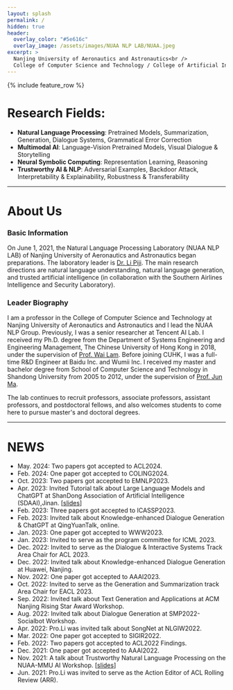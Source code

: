 ```yaml
---
layout: splash
permalink: /
hidden: true
header:
  overlay_color: "#5e616c"
  overlay_image: /assets/images/NUAA NLP LAB/NUAA.jpeg
excerpt: >
  Nanjing University of Aeronautics and Astronautics<br />
  College of Computer Science and Technology / College of Artificial Intelligence <br />
---
```


{% include feature_row %}

# Research Fields:
* **Natural Language Processing**: Pretrained Models, Summarization, Generation, Dialogue Systems, Grammatical Error Correction
* **Multimodal AI**: Language-Vision Pretrained Models, Visual Dialogue & Storytelling
* **Neural Symbolic Computing**: Representation Learning, Reasoning
* **Trustworthy AI & NLP**: Adversarial Examples, Backdoor Attack, Interpretability & Explainability, Robustness & Transferability

***
# About Us
### Basic Information
On June 1, 2021, the Natural Language Processing Laboratory (NUAA NLP LAB) of Nanjing University of Aeronautics and Astronautics began preparations. The laboratory leader is [Dr. Li Piji](https://lipiji.com/). The main research directions are natural language understanding, natural language generation, and trusted artificial intelligence (in collaboration with the Southern Airlines Intelligence and Security Laboratory).
<!-- 2021年6月1日，南京航空航天大学自然语言处理实验室(NUAA NLP LAB)开始筹备。实验室Leader为李丕绩博士。主要研究大方向为自然语言理解、自然语言生成、可信人工智能 (与南航智能与安全实验室合作)等。 -->

### Leader Biography
I am a professor in the College of Computer Science and Technology at Nanjing University of Aeronautics and Astronautics and I lead the NUAA NLP Group. Previously, I was a senior researcher at Tencent AI Lab. I received my Ph.D. degree from the Department of Systems Engineering and Engineering Management, The Chinese University of Hong Kong in 2018, under the supervision of [Prof. Wai Lam](https://www.se.cuhk.edu.hk/people/academic-staff/prof-lam-wai/). Before joining CUHK, I was a full-time R&D Engineer at Baidu Inc. and Wumii Inc. I received my master and bachelor degree from School of Computer Science and Technology in Shandong University from 2005 to 2012, under the supervision of [Prof. Jun Ma](https://ir.sdu.edu.cn/~junma/~junma_en.htm).
<!-- 李丕绩，男，南京航空航天大学计算机科学与技术学院/人工智能学院教授，2021年度南京航空航天大学"长空学者"获得者，2021年ACM南京分会新星奖。香港中文大学博士，曾任腾讯AI Lab自然语言处理中心高级研究员、百度商务搜索部研发工程师。研究方向主要为自然语言处理，包括预训练模型、信息检索、文本挖掘、文本生成和对话系统。曾经在相关领域顶级会议如ACL、EMNLP、SIGIR、WWW等发表学术论文50余篇。受邀担任了ACL、NeurIPS等相关会议的程序委员会委员和审稿人，并担任了EMNLP2020和IJCAI2021的领域主席，期刊Neurocomputing的Associate Editor。在工业界工作期间负责了多个语言理解、文本生成和智能对话相关重要项目的算法研发和产品发布，有丰富的科研落地实践经验。目前主持国家自然科学基金-青年基金一项。 -->

The lab continues to recruit professors, associate professors, assistant professors, and postdoctoral fellows, and also welcomes students to come here to pursue master's and doctoral degrees.

***
# NEWS
* May. 2024: Two papers got accepted to ACL2024.
* Feb. 2024: One paper got accepted to COLING2024.
* Oct. 2023: Two papers got accepted to EMNLP2023.
* Apr. 2023: Invited Tutorial talk about Large Language Models and ChatGPT at ShanDong Association of Artificial Intelligence (SDAAI),Jinan. [[slides](https://lipiji.com/slides/ChatGPT_ppf.pdf)]
* Feb. 2023: Three papers got accepted to ICASSP2023.
* Feb. 2023: Invited talk about Knowledge-enhanced Dialogue Generation & ChatGPT at QingYuanTalk, online.
* Jan. 2023: One paper got accepted to WWW2023.
* Jan. 2023: Invited to serve as the program committee for ICML 2023.
* Dec. 2022: Invited to serve as the Dialogue & Interactive Systems Track Area Chair for ACL 2023.
* Dec. 2022: Invited talk about Knowledge-enhanced Dialogue Generation at Huawei, Nanjing.
* Nov. 2022: One paper got accepted to AAAI2023.
* Oct. 2022: Invited to serve as the Generation and Summarization track Area Chair for EACL 2023.
* Sep. 2022: Invited talk about Text Generation and Applications at ACM Nanjing Rising Star Award Workshop.
* Aug. 2022: Invited talk about Dialogue Generation at SMP2022-Socialbot Workshop.
* Apr. 2022: Pro.Li was invited talk about SongNet at NLGIW2022.
* Mar. 2022: One paper got accepted to SIGIR2022.
* Feb. 2022: Two papers got accepted to ACL2022 Findings.
* Dec. 2021: One paper got accepted to AAAI2022.
* Nov. 2021: A talk about Trustworthy Natural Language Processing on the NUAA-MMU AI Workshop. [[slides](http://lipiji.com/slides/TrustNLP.pdf)]
* Jun. 2021: Pro.Li was invited to serve as the Action Editor of ACL Rolling Review (ARR).




